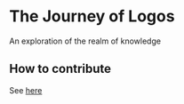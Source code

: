 # The Journey of Logos
An exploration of the realm of knowledge

## How to contribute
See [here](https://github.com/amshuman-kr/book/issues/5)

